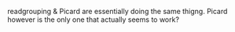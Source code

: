 readgrouping & Picard are essentially doing the same thigng. Picard however is the only one that actually seems to work?